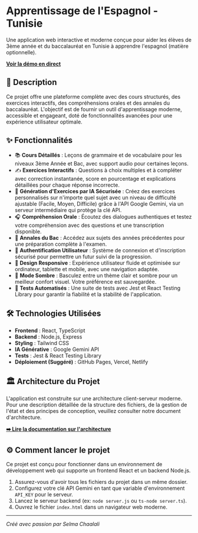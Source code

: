 # Apprentissage de l'Espagnol - Tunisie

Une application web interactive et moderne conçue pour aider les élèves de 3ème année et du baccalauréat en Tunisie à apprendre l'espagnol (matière optionnelle).

**[Voir la démo en direct](https://VOTRE_NOM_UTILISATEUR.github.io/NOM_DU_DEPOT/)** <!-- Lien à remplacer après le déploiement -->

 
<!-- Ajoutez ici une capture d'écran de votre application -->

## 🚀 Description

Ce projet offre une plateforme complète avec des cours structurés, des exercices interactifs, des compréhensions orales et des annales du baccalauréat. L'objectif est de fournir un outil d'apprentissage moderne, accessible et engageant, doté de fonctionnalités avancées pour une expérience utilisateur optimale.

## ✨ Fonctionnalités

-   📚 **Cours Détaillés** : Leçons de grammaire et de vocabulaire pour les niveaux 3ème Année et Bac, avec support audio pour certaines leçons.
-   ✍️ **Exercices Interactifs** : Questions à choix multiples et à compléter avec correction instantanée, score en pourcentage et explications détaillées pour chaque réponse incorrecte.
-   🤖 **Génération d'Exercices par IA Sécurisée** : Créez des exercices personnalisés sur n'importe quel sujet avec un niveau de difficulté ajustable (Facile, Moyen, Difficile) grâce à l'API Google Gemini, via un serveur intermédiaire qui protège la clé API.
-   🎧 **Compréhension Orale** : Écoutez des dialogues authentiques et testez votre compréhension avec des questions et une transcription disponible.
-   📜 **Annales du Bac** : Accédez aux sujets des années précédentes pour une préparation complète à l'examen.
-   👤 **Authentification Utilisateur** : Système de connexion et d'inscription sécurisé pour permettre un futur suivi de la progression.
-   📱 **Design Responsive** : Expérience utilisateur fluide et optimisée sur ordinateur, tablette et mobile, avec une navigation adaptée.
-   🌙 **Mode Sombre** : Basculez entre un thème clair et sombre pour un meilleur confort visuel. Votre préférence est sauvegardée.
-   🧪 **Tests Automatisés** : Une suite de tests avec Jest et React Testing Library pour garantir la fiabilité et la stabilité de l'application.

## 🛠️ Technologies Utilisées

-   **Frontend** : React, TypeScript
-   **Backend** : Node.js, Express
-   **Styling** : Tailwind CSS
-   **IA Générative** : Google Gemini API
-   **Tests** : Jest & React Testing Library
-   **Déploiement (Suggéré)** : GitHub Pages, Vercel, Netlify

## 🏛️ Architecture du Projet

L'application est construite sur une architecture client-serveur moderne. Pour une description détaillée de la structure des fichiers, de la gestion de l'état et des principes de conception, veuillez consulter notre document d'architecture.

**[➡️ Lire la documentation sur l'architecture](./ARCHITECTURE.md)**

## ⚙️ Comment lancer le projet

Ce projet est conçu pour fonctionner dans un environnement de développement web qui supporte un frontend React et un backend Node.js.

1.  Assurez-vous d'avoir tous les fichiers du projet dans un même dossier.
2.  Configurez votre clé API Gemini en tant que variable d'environnement `API_KEY` pour le serveur.
3.  Lancez le serveur backend (ex: `node server.js` ou `ts-node server.ts`).
4.  Ouvrez le fichier `index.html` dans un navigateur web moderne.

---
*Créé avec passion par Selma Chaalali*
